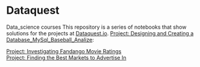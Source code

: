 # Dataquest
Data_science courses
This repository is a series of notebooks that show solutions for the projects at [Dataquest.io](https://www.dataquest.io/).
[Project: Designing and Creating a Database_MySql_Baseball_Analize](https://github.com/NeznaikanaLune/Dataquest/tree/master/M11_Designing%20and%20Creating%20a%20Database_Baseball%20match%20analize):

[Project: Investigating Fandango Movie Ratings](https://github.com/NeznaikanaLune/Dataquest/tree/master/M13_InvestigatingFandangoRating)\
[Project: Finding the Best Markets to Advertise In](https://github.com/NeznaikanaLune/Dataquest/blob/master/M14_FindingTheBestMarketToAdverticeIn/Finding%20the%20Best%20Markets%20to%20Advertise%20In.ipynb)
